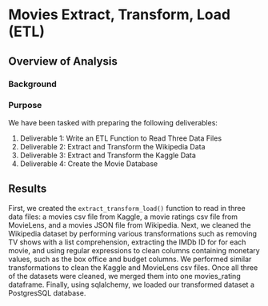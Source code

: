 # Movies Extract, Transform, Load (ETL)

## Overview of Analysis


### Background


### Purpose

We have been tasked with preparing the following deliverables:

1. Deliverable 1: Write an ETL Function to Read Three Data Files
2. Deliverable 2: Extract and Transform the Wikipedia Data
3. Deliverable 3: Extract and Transform the Kaggle Data
4. Deliverable 4: Create the Movie Database

## Results

First, we created the `extract_transform_load()` function to read in three data files: a movies csv file from Kaggle, a movie ratings csv file from MovieLens, and a movies JSON file from Wikipedia. Next, we cleaned the Wikipedia dataset by performing various transformations such as removing TV shows with a list comprehension, extracting the IMDb ID for for each movie, and using regular expressions to clean columns containing monetary values, such as the box office and budget columns. We performed similar transformations to clean the Kaggle and MovieLens csv files. Once all three of the datasets were cleaned, we merged them into one movies_rating dataframe. Finally, using sqlalchemy, we loaded our transformed dataset a PostgresSQL database.
